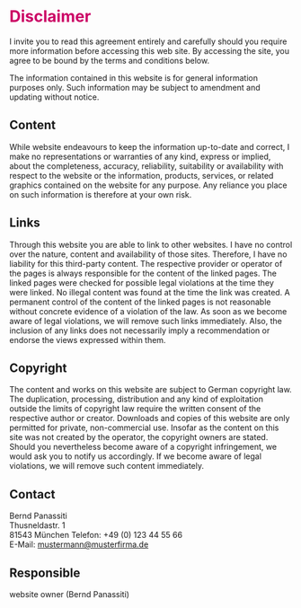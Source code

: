# 



# <span style="color:#cc0066">Disclaimer</span>
I invite you to read this agreement entirely and carefully should you require more information before accessing this web site. By accessing the site, you agree to be bound by the terms and conditions below.

The information contained in this website is for general information purposes only. Such information may be subject to amendment and updating without notice.




## Content
While website endeavours to keep the information up-to-date and correct, I make no representations or warranties of any kind, express or implied, about the completeness, accuracy, reliability, suitability or availability with respect to the website or the information, products, services, or related graphics contained on the website for any purpose. Any reliance you place on such information is therefore at your own risk.


## Links
Through this website you are able to link to other websites. I have no control over the nature, content and availability of those sites. Therefore, I have no liability for this third-party content. The respective provider or operator of the pages is always responsible for the content of the linked pages. The linked pages were checked for possible legal violations at the time they were linked. No illegal content was found at the time the link was created. A permanent control of the content of the linked pages is not reasonable without concrete evidence of a violation of the law. As soon as we become aware of legal violations, we will remove such links immediately. Also, the inclusion of any links does not necessarily imply a recommendation or endorse the views expressed within them.


## Copyright

The content and works on this website are subject to German copyright law. The duplication, processing, distribution and any kind of exploitation outside the limits of copyright law require the written consent of the respective author or creator. Downloads and copies of this website are only permitted for private, non-commercial use. Insofar as the content on this site was not created by the operator, the copyright owners are stated. Should you nevertheless become aware of a copyright infringement, we would ask you to notify us accordingly. If we become aware of legal violations, we will remove such content immediately. 


## Contact 
Bernd Panassiti  
Thusneldastr. 1   
81543 München
Telefon: +49 (0) 123 44 55 66  
E-Mail: mustermann@musterfirma.de

## Responsible
website owner (Bernd Panassiti)
